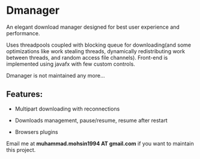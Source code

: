 Dmanager
========
An elegant download manager designed for best user experience and performance.

Uses threadpools coupled with blocking queue for downloading(and some optimizations like work stealing threads, dynamically redistributing work between threads, and random access file channels). Front-end is implemented using javafx with few custom controls.

Dmanager is not maintained any more...

## Features: ##

- Multipart downloading with reconnections

- Downloads management, pause/resume, resume after restart

- Browsers plugins


Email me at **muhammad.mohsin1994 AT gmail.com** if you want to maintain this project.


